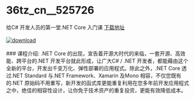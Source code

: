 # 36tz_cn__525726
给C# 开发人员的第一堂.NET Core 入门课
[下载地址](http://www.36tz.cn/article/525726 "下载地址")
<br/></br>[![download](http://36tz.cn/muke_img/2019_07_356-4-300x169.jpg "下载地址")](http://www.36tz.cn/article/525726 "下载地址")
<br/></br>### 课程介绍:
.NET Core 的出现，宣告着开源大时代的来临，一套开源、高效能、跨平台的.NET 开发平台就此形成，让广大C# / .NET 开发者，都能藉由这个全新的平台，开发出千变万化、弹性部署的应用程式。除此之外，.NET Core 透过.NET Standard 与.NET Framework、Xamarin 及Mono 相容，不仅您既有的.NET 原始码不用重写，新开发的函式库更能重复利用在您多年前开发应用程式之中，绝佳的相容性设计，让你免于技术资产的重复投资，更能有效降低成本。


 
